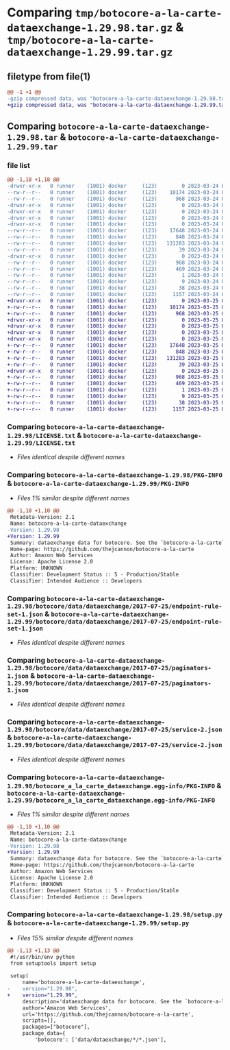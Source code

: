 # Comparing `tmp/botocore-a-la-carte-dataexchange-1.29.98.tar.gz` & `tmp/botocore-a-la-carte-dataexchange-1.29.99.tar.gz`

## filetype from file(1)

```diff
@@ -1 +1 @@
-gzip compressed data, was "botocore-a-la-carte-dataexchange-1.29.98.tar", last modified: Fri Mar 24 01:24:12 2023, max compression
+gzip compressed data, was "botocore-a-la-carte-dataexchange-1.29.99.tar", last modified: Sat Mar 25 01:22:31 2023, max compression
```

## Comparing `botocore-a-la-carte-dataexchange-1.29.98.tar` & `botocore-a-la-carte-dataexchange-1.29.99.tar`

### file list

```diff
@@ -1,18 +1,18 @@
-drwxr-xr-x   0 runner    (1001) docker     (123)        0 2023-03-24 01:24:12.205873 botocore-a-la-carte-dataexchange-1.29.98/
--rw-r--r--   0 runner    (1001) docker     (123)    10174 2023-03-24 01:24:12.000000 botocore-a-la-carte-dataexchange-1.29.98/LICENSE.txt
--rw-r--r--   0 runner    (1001) docker     (123)      968 2023-03-24 01:24:12.205873 botocore-a-la-carte-dataexchange-1.29.98/PKG-INFO
-drwxr-xr-x   0 runner    (1001) docker     (123)        0 2023-03-24 01:24:12.201873 botocore-a-la-carte-dataexchange-1.29.98/botocore/
-drwxr-xr-x   0 runner    (1001) docker     (123)        0 2023-03-24 01:24:12.201873 botocore-a-la-carte-dataexchange-1.29.98/botocore/data/
-drwxr-xr-x   0 runner    (1001) docker     (123)        0 2023-03-24 01:24:12.201873 botocore-a-la-carte-dataexchange-1.29.98/botocore/data/dataexchange/
-drwxr-xr-x   0 runner    (1001) docker     (123)        0 2023-03-24 01:24:12.205873 botocore-a-la-carte-dataexchange-1.29.98/botocore/data/dataexchange/2017-07-25/
--rw-r--r--   0 runner    (1001) docker     (123)    17648 2023-03-24 01:23:57.000000 botocore-a-la-carte-dataexchange-1.29.98/botocore/data/dataexchange/2017-07-25/endpoint-rule-set-1.json
--rw-r--r--   0 runner    (1001) docker     (123)      848 2023-03-24 01:23:57.000000 botocore-a-la-carte-dataexchange-1.29.98/botocore/data/dataexchange/2017-07-25/paginators-1.json
--rw-r--r--   0 runner    (1001) docker     (123)   131283 2023-03-24 01:23:57.000000 botocore-a-la-carte-dataexchange-1.29.98/botocore/data/dataexchange/2017-07-25/service-2.json
--rw-r--r--   0 runner    (1001) docker     (123)       39 2023-03-24 01:23:57.000000 botocore-a-la-carte-dataexchange-1.29.98/botocore/data/dataexchange/2017-07-25/waiters-2.json
-drwxr-xr-x   0 runner    (1001) docker     (123)        0 2023-03-24 01:24:12.205873 botocore-a-la-carte-dataexchange-1.29.98/botocore_a_la_carte_dataexchange.egg-info/
--rw-r--r--   0 runner    (1001) docker     (123)      968 2023-03-24 01:24:12.000000 botocore-a-la-carte-dataexchange-1.29.98/botocore_a_la_carte_dataexchange.egg-info/PKG-INFO
--rw-r--r--   0 runner    (1001) docker     (123)      469 2023-03-24 01:24:12.000000 botocore-a-la-carte-dataexchange-1.29.98/botocore_a_la_carte_dataexchange.egg-info/SOURCES.txt
--rw-r--r--   0 runner    (1001) docker     (123)        1 2023-03-24 01:24:12.000000 botocore-a-la-carte-dataexchange-1.29.98/botocore_a_la_carte_dataexchange.egg-info/dependency_links.txt
--rw-r--r--   0 runner    (1001) docker     (123)        9 2023-03-24 01:24:12.000000 botocore-a-la-carte-dataexchange-1.29.98/botocore_a_la_carte_dataexchange.egg-info/top_level.txt
--rw-r--r--   0 runner    (1001) docker     (123)       38 2023-03-24 01:24:12.205873 botocore-a-la-carte-dataexchange-1.29.98/setup.cfg
--rw-r--r--   0 runner    (1001) docker     (123)     1157 2023-03-24 01:24:12.000000 botocore-a-la-carte-dataexchange-1.29.98/setup.py
+drwxr-xr-x   0 runner    (1001) docker     (123)        0 2023-03-25 01:22:31.726888 botocore-a-la-carte-dataexchange-1.29.99/
+-rw-r--r--   0 runner    (1001) docker     (123)    10174 2023-03-25 01:22:31.000000 botocore-a-la-carte-dataexchange-1.29.99/LICENSE.txt
+-rw-r--r--   0 runner    (1001) docker     (123)      968 2023-03-25 01:22:31.726888 botocore-a-la-carte-dataexchange-1.29.99/PKG-INFO
+drwxr-xr-x   0 runner    (1001) docker     (123)        0 2023-03-25 01:22:31.722887 botocore-a-la-carte-dataexchange-1.29.99/botocore/
+drwxr-xr-x   0 runner    (1001) docker     (123)        0 2023-03-25 01:22:31.722887 botocore-a-la-carte-dataexchange-1.29.99/botocore/data/
+drwxr-xr-x   0 runner    (1001) docker     (123)        0 2023-03-25 01:22:31.722887 botocore-a-la-carte-dataexchange-1.29.99/botocore/data/dataexchange/
+drwxr-xr-x   0 runner    (1001) docker     (123)        0 2023-03-25 01:22:31.726888 botocore-a-la-carte-dataexchange-1.29.99/botocore/data/dataexchange/2017-07-25/
+-rw-r--r--   0 runner    (1001) docker     (123)    17648 2023-03-25 01:22:12.000000 botocore-a-la-carte-dataexchange-1.29.99/botocore/data/dataexchange/2017-07-25/endpoint-rule-set-1.json
+-rw-r--r--   0 runner    (1001) docker     (123)      848 2023-03-25 01:22:12.000000 botocore-a-la-carte-dataexchange-1.29.99/botocore/data/dataexchange/2017-07-25/paginators-1.json
+-rw-r--r--   0 runner    (1001) docker     (123)   131283 2023-03-25 01:22:12.000000 botocore-a-la-carte-dataexchange-1.29.99/botocore/data/dataexchange/2017-07-25/service-2.json
+-rw-r--r--   0 runner    (1001) docker     (123)       39 2023-03-25 01:22:12.000000 botocore-a-la-carte-dataexchange-1.29.99/botocore/data/dataexchange/2017-07-25/waiters-2.json
+drwxr-xr-x   0 runner    (1001) docker     (123)        0 2023-03-25 01:22:31.726888 botocore-a-la-carte-dataexchange-1.29.99/botocore_a_la_carte_dataexchange.egg-info/
+-rw-r--r--   0 runner    (1001) docker     (123)      968 2023-03-25 01:22:31.000000 botocore-a-la-carte-dataexchange-1.29.99/botocore_a_la_carte_dataexchange.egg-info/PKG-INFO
+-rw-r--r--   0 runner    (1001) docker     (123)      469 2023-03-25 01:22:31.000000 botocore-a-la-carte-dataexchange-1.29.99/botocore_a_la_carte_dataexchange.egg-info/SOURCES.txt
+-rw-r--r--   0 runner    (1001) docker     (123)        1 2023-03-25 01:22:31.000000 botocore-a-la-carte-dataexchange-1.29.99/botocore_a_la_carte_dataexchange.egg-info/dependency_links.txt
+-rw-r--r--   0 runner    (1001) docker     (123)        9 2023-03-25 01:22:31.000000 botocore-a-la-carte-dataexchange-1.29.99/botocore_a_la_carte_dataexchange.egg-info/top_level.txt
+-rw-r--r--   0 runner    (1001) docker     (123)       38 2023-03-25 01:22:31.726888 botocore-a-la-carte-dataexchange-1.29.99/setup.cfg
+-rw-r--r--   0 runner    (1001) docker     (123)     1157 2023-03-25 01:22:31.000000 botocore-a-la-carte-dataexchange-1.29.99/setup.py
```

### Comparing `botocore-a-la-carte-dataexchange-1.29.98/LICENSE.txt` & `botocore-a-la-carte-dataexchange-1.29.99/LICENSE.txt`

 * *Files identical despite different names*

### Comparing `botocore-a-la-carte-dataexchange-1.29.98/PKG-INFO` & `botocore-a-la-carte-dataexchange-1.29.99/PKG-INFO`

 * *Files 1% similar despite different names*

```diff
@@ -1,10 +1,10 @@
 Metadata-Version: 2.1
 Name: botocore-a-la-carte-dataexchange
-Version: 1.29.98
+Version: 1.29.99
 Summary: dataexchange data for botocore. See the `botocore-a-la-carte` package for more info.
 Home-page: https://github.com/thejcannon/botocore-a-la-carte
 Author: Amazon Web Services
 License: Apache License 2.0
 Platform: UNKNOWN
 Classifier: Development Status :: 5 - Production/Stable
 Classifier: Intended Audience :: Developers
```

### Comparing `botocore-a-la-carte-dataexchange-1.29.98/botocore/data/dataexchange/2017-07-25/endpoint-rule-set-1.json` & `botocore-a-la-carte-dataexchange-1.29.99/botocore/data/dataexchange/2017-07-25/endpoint-rule-set-1.json`

 * *Files identical despite different names*

### Comparing `botocore-a-la-carte-dataexchange-1.29.98/botocore/data/dataexchange/2017-07-25/paginators-1.json` & `botocore-a-la-carte-dataexchange-1.29.99/botocore/data/dataexchange/2017-07-25/paginators-1.json`

 * *Files identical despite different names*

### Comparing `botocore-a-la-carte-dataexchange-1.29.98/botocore/data/dataexchange/2017-07-25/service-2.json` & `botocore-a-la-carte-dataexchange-1.29.99/botocore/data/dataexchange/2017-07-25/service-2.json`

 * *Files identical despite different names*

### Comparing `botocore-a-la-carte-dataexchange-1.29.98/botocore_a_la_carte_dataexchange.egg-info/PKG-INFO` & `botocore-a-la-carte-dataexchange-1.29.99/botocore_a_la_carte_dataexchange.egg-info/PKG-INFO`

 * *Files 1% similar despite different names*

```diff
@@ -1,10 +1,10 @@
 Metadata-Version: 2.1
 Name: botocore-a-la-carte-dataexchange
-Version: 1.29.98
+Version: 1.29.99
 Summary: dataexchange data for botocore. See the `botocore-a-la-carte` package for more info.
 Home-page: https://github.com/thejcannon/botocore-a-la-carte
 Author: Amazon Web Services
 License: Apache License 2.0
 Platform: UNKNOWN
 Classifier: Development Status :: 5 - Production/Stable
 Classifier: Intended Audience :: Developers
```

### Comparing `botocore-a-la-carte-dataexchange-1.29.98/setup.py` & `botocore-a-la-carte-dataexchange-1.29.99/setup.py`

 * *Files 15% similar despite different names*

```diff
@@ -1,13 +1,13 @@
 #!/usr/bin/env python
 from setuptools import setup
 
 setup(
     name='botocore-a-la-carte-dataexchange',
-    version="1.29.98",
+    version="1.29.99",
     description='dataexchange data for botocore. See the `botocore-a-la-carte` package for more info.',
     author='Amazon Web Services',
     url='https://github.com/thejcannon/botocore-a-la-carte',
     scripts=[],
     packages=["botocore"],
     package_data={
         'botocore': ['data/dataexchange/*/*.json'],
```

